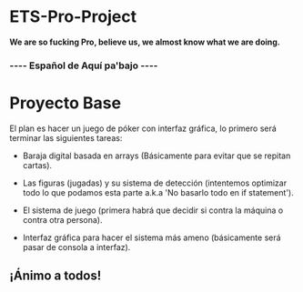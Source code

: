 # ETS-Pro-Project
**We are so fucking Pro, believe us, we almost know what we are doing.**

### ---- Español de Aquí pa'bajo ----
# Proyecto Base
El plan es hacer un juego de póker con interfaz gráfica, lo primero será terminar las siguientes tareas:

* Baraja digital basada en arrays (Básicamente para evitar que se repitan cartas).

* Las figuras (jugadas) y su sistema de detección (intentemos optimizar todo lo que podamos esta parte a.k.a 'No basarlo todo en if statement').

* El sistema de juego (primera habrá que decidir si contra la máquina o contra otra persona).

* Interfaz gráfica para hacer el sistema más ameno (básicamente será pasar de consola a interfaz).

## ¡Ánimo a todos!
